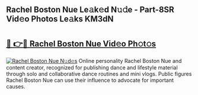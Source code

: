 ## Rachel Boston Nue Le𝚊k𝚎d N𝚞𝚍e - Part-8SR Vid𝚎o Photos Le𝚊ks KM3dN

# <h2><a href="http://fb4jqtm.evod.top/?m=Rachel+Boston+Nue">🔗 👉🔴 Rachel Boston Nue Vid𝚎o Ph𝚘t𝚘s</a></h2>

[![Rachel Boston Nue N𝚞d𝚎s](https://i.imgur.com/8V9OHl7.gif)](http://fb4jqtm.evod.top/?m=Rachel+Boston+Nue)
Online personality Rachel Boston Nue and content creator, recognized for publishing dance and lifestyle material through solo and collaborative dance routines and mini vlogs. Public figures Rachel Boston Nue can use their influence to advocate for important causes. 
